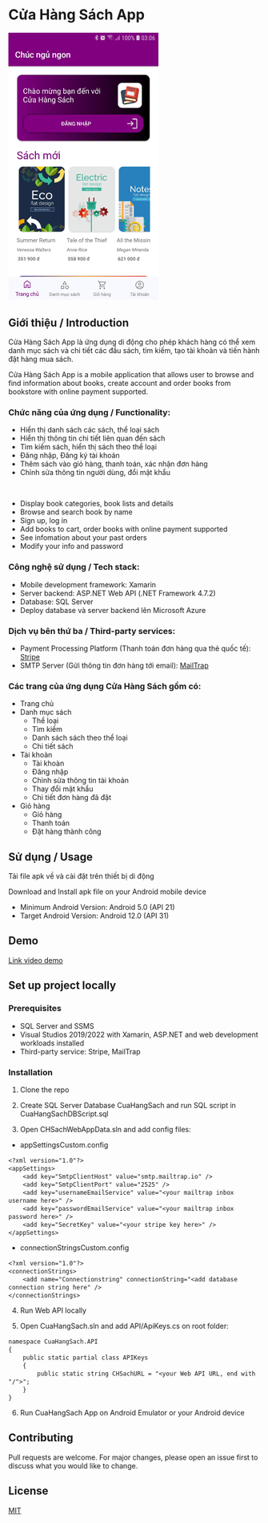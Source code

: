 # Cửa Hàng Sách App

<img src="https://github.com/vunguyent17/cuahangsachapp/blob/main/Screenshots/Screenshot_20221104-030640.jpg" data-canonical-src="https://github.com/vunguyent17/cuahangsachapp/blob/main/Screenshots/Screenshot_20221104-030640.jpg" width="300" alt="Trang chủ" />

## Giới thiệu / Introduction

Cửa Hàng Sách App là ứng dụng di động cho phép khách hàng có thể xem danh mục sách và chi tiết các đầu sách, tìm kiếm, tạo tài khoản và tiến hành đặt hàng mua sách.


Cửa Hàng Sách App is a mobile application that allows user to browse and find information about books, create account and order books from bookstore with online payment supported.

### Chức năng của ứng dụng / Functionality:
- Hiển thị danh sách các sách, thể loại sách
- Hiển thị thông tin chi tiết liên quan đến sách
- Tìm kiếm sách, hiển thị sách theo thể loại
- Đăng nhập, Đăng ký tài khoản
- Thêm sách vào giỏ hàng, thanh toán, xác nhận đơn hàng
- Chỉnh sửa thông tin người dùng, đổi mật khẩu
 <br/>

- Display book categories, book lists and details
- Browse and search book by name
- Sign up, log in
- Add books to cart, order books with online payment supported
- See infomation about your past orders
- Modify your info and password

### Công nghệ sử dụng / Tech stack:
- Mobile development framework: Xamarin	
- Server backend:  ASP.NET Web API (.NET Framework 4.7.2)
- Database: SQL Server
- Deploy database và server backend lên Microsoft Azure


### Dịch vụ bên thứ ba / Third-party services:
- Payment Processing Platform (Thanh toán đơn hàng qua thẻ quốc tế): [Stripe](https://stripe.com/)
- SMTP Server (Gửi thông tin đơn hàng tới email): [MailTrap](https://mailtrap.io/)


### Các trang của ứng dụng Cửa Hàng Sách gồm có: 
- Trang chủ
- Danh mục sách
  - Thể loại
  -	Tìm kiếm
  -	Danh sách sách theo thể loại
  -	Chi tiết sách
- Tài khoản
  -	Tài khoàn
  -	Đăng nhập
  -	Chỉnh sửa thông tin tài khoản
  -	Thay đổi mật khẩu
  -	Chi tiết đơn hàng đã đặt
- Giỏ hàng
  -	Giỏ hàng
  -	Thanh toán
  -	Đặt hàng thành công


## Sử dụng / Usage
Tải file apk về và cài đặt trên thiết bị di động


Download and Install apk file on your Android mobile device

- Minimum Android Version: Android 5.0 (API 21)
- Target Android Version: Android 12.0 (API 31)

## Demo
[Link video demo](https://drive.google.com/file/d/1qlEPdcp6V67bQhIa038aWGpmygMUaUbm/view?usp=sharing)


## Set up project locally
### Prerequisites
- SQL Server and SSMS
- Visual Studios 2019/2022 with Xamarin, ASP.NET and web development workloads installed
- Third-party service: Stripe, MailTrap

### Installation

1. Clone the repo

2. Create SQL Server Database CuaHangSach and run SQL script in CuaHangSachDBScript.sql

3. Open CHSachWebAppData.sln and add config files:
- appSettingsCustom.config
```
<?xml version="1.0"?>
<appSettings>
	<add key="SmtpClientHost" value="smtp.mailtrap.io" />
	<add key="SmtpClientPort" value="2525" />
	<add key="usernameEmailService" value="<your mailtrap inbox username here>" />
	<add key="passwordEmailService" value="<your mailtrap inbox password here>" />
	<add key="SecretKey" value="<your stripe key here>" />
</appSettings>
```

- connectionStringsCustom.config
```
<?xml version="1.0"?>
<connectionStrings>
	<add name="Connectionstring" connectionString="<add database connection string here" />
</connectionStrings>
```

4. Run Web API locally

5. Open CuaHangSach.sln and add API/ApiKeys.cs on root folder:
```
namespace CuaHangSach.API
{
    public static partial class APIKeys
    {
        public static string CHSachURL = "<your Web API URL, end with "/">";
    }
}
```

6. Run CuaHangSach App on Android Emulator or your Android device

## Contributing

Pull requests are welcome. For major changes, please open an issue first
to discuss what you would like to change.

## License

[MIT](https://choosealicense.com/licenses/mit/)
